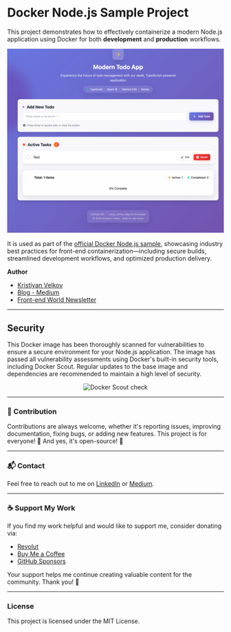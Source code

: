 # Docker Node.js Sample Project

This project demonstrates how to effectively containerize a modern Node.js application using Docker for both **development** and **production** workflows.

<div align="center">
  <img src="./src/images/node-js-docker.png" alt="Docker Scout check" />
</div>

It is used as part of the [official Docker Node.js sample](https://docs.docker.com/guides/nodejs), showcasing industry best practices for front-end containerization—including secure builds, streamlined development workflows, and optimized production delivery.

**Author**

- [Kristiyan Velkov](https://www.linkedin.com/in/kristiyan-velkov-763130b3/)
- [Blog - Medium](https://medium.com/@kristiyanvelkov)
- [Front-end World Newsletter](https://kristiyanvelkov.substack.com)

---

## Security

This Docker image has been thoroughly scanned for vulnerabilities to ensure a secure environment for your Node.js application. The image has passed all vulnerability assessments using Docker's built-in security tools, including Docker Scout. Regular updates to the base image and dependencies are recommended to maintain a high level of security.

<div align="center">
  <img src="./images/node-js-security.png" alt="Docker Scout check" />
</div>

---

### 📌 Contribution

Contributions are always welcome, whether it's reporting issues, improving documentation, fixing bugs, or adding new features. This project is for everyone! 💙
And yes, it's open-source! 🎉

---

### 📬 Contact

Feel free to reach out to me on [LinkedIn](https://www.linkedin.com/in/kristiyan-velkov-763130b3/) or [Medium](https://medium.com/@kristiyanvelkov).

---

### ☕ Support My Work

If you find my work helpful and would like to support me, consider donating via:

- [Revolut](https://revolut.me/kristiyanvelkov)
- [Buy Me a Coffee](https://www.buymeacoffee.com/kristiyanvelkov)
- [GitHub Sponsors](https://github.com/sponsors/kristiyan-velkov)

Your support helps me continue creating valuable content for the community. Thank you! 🚀

---

### License

This project is licensed under the MIT License.
